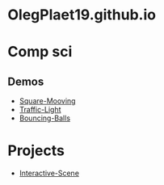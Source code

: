# OlegPlaet19.github.io

# Comp sci

## Demos
- [Square-Mooving](SquareMoving)
- [Traffic-Light](TrafficLight)
- [Bouncing-Balls](BouncingBalls)

# Projects
- [Interactive-Scene](InteractiveScene)